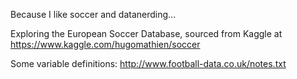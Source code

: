 Because I like soccer and datanerding...

Exploring the European Soccer Database, sourced from Kaggle at https://www.kaggle.com/hugomathien/soccer

Some variable definitions: http://www.football-data.co.uk/notes.txt